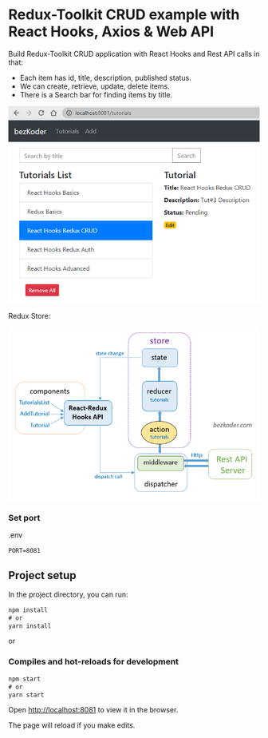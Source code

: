 # Redux-Toolkit CRUD example with React Hooks, Axios & Web API
Build Redux-Toolkit CRUD application with React Hooks and Rest API calls in that:
- Each item has id, title, description, published status.
- We can create, retrieve, update, delete items.
- There is a Search bar for finding items by title.

![redux-toolkit-crud-hooks-example](redux-toolkit-crud-hooks-example.png)

Redux Store:

![redux-toolkit-crud-hooks-example-redux-store-architecture](redux-toolkit-crud-hooks-example-redux-store-architecture.png)


### Set port
.env
```
PORT=8081
```

## Project setup

In the project directory, you can run:

```
npm install
# or
yarn install
```

or

### Compiles and hot-reloads for development

```
npm start
# or
yarn start
```

Open [http://localhost:8081](http://localhost:8081) to view it in the browser.

The page will reload if you make edits.
